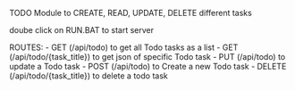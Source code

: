 TODO Module to CREATE, READ, UPDATE, DELETE different tasks

doube click on RUN.BAT to start server

ROUTES:
        - GET (/api/todo) to get all Todo tasks as a list
        - GET (/api/todo/{task_title}) to get json of specific Todo task
        - PUT (/api/todo) to update a Todo task
        - POST (/api/todo) to Create a new Todo task
        - DELETE (/api/todo/{task_title}) to delete a todo task
